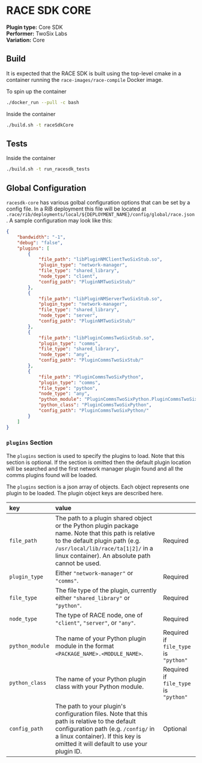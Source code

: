 # RACE SDK CORE

**Plugin type:** Core SDK  
**Performer:** TwoSix Labs  
**Variation:** Core

## Build

It is expected that the RACE SDK is built using the top-level cmake in a container running the
`race-images/race-compile` Docker image.

To spin up the container
```bash
./docker_run --pull -c bash
```

Inside the container
```bash
./build.sh -t raceSdkCore
```

## Tests

Inside the container
```bash
./build.sh -t run_racesdk_tests
```

## Global Configuration

`racesdk-core` has various golbal configuration options that can be set by a config file. In a RiB deployment this file will be located at `.race/rib/deployments/local/${DEPLOYMENT_NAME}/config/global/race.json`. A sample configuration may look like this:

```json
{
    "bandwidth": "-1",
    "debug": "false",
    "plugins": [
        {
            "file_path": "libPluginNMClientTwoSixStub.so",
            "plugin_type": "network-manager",
            "file_type": "shared_library",
            "node_type": "client",
            "config_path": "PluginNMTwoSixStub/"
        },
        {
            "file_path": "libPluginNMServerTwoSixStub.so",
            "plugin_type": "network-manager",
            "file_type": "shared_library",
            "node_type": "server",
            "config_path": "PluginNMTwoSixStub/"
        },
        {
            "file_path": "libPluginCommsTwoSixStub.so",
            "plugin_type": "comms",
            "file_type": "shared_library",
            "node_type": "any",
            "config_path": "PluginCommsTwoSixStub/"
        },
        {
            "file_path": "PluginCommsTwoSixPython",
            "plugin_type": "comms",
            "file_type": "python",
            "node_type": "any",
            "python_module": "PluginCommsTwoSixPython.PluginCommsTwoSixPython",
            "python_class": "PluginCommsTwoSixPython",
            "config_path": "PluginCommsTwoSixPython/"
        }
    ]
}
```

### `plugins` Section

The `plugins` section is used to specify the plugins to load. Note that this section is optional. If the section is omitted then the default plugin location will be searched and the first network manager plugin found and all the comms plugins found will be loaded.

The `plugins` section is a json array of objects. Each object represents one plugin to be loaded. The plugin object keys are described here.

|key|value||
|:-|:-|:-|
|`file_path`|The path to a plugin shared object or the Python plugin package name. Note that this path is relative to the default plugin path (e.g. <code>/usr/local/lib/race/ta[1\|2]/</code> in a linux container). An absolute path cannot be used.|Required|
|`plugin_type`|Either `"network-manager"` or `"comms"`.|Required|
|`file_type`|The file type of the plugin, currently either `"shared_library"` or `"python"`.|Required|
|`node_type`|The type of RACE node, one of `"client"`, `"server"`, or `"any"`.|Required|
|`python_module`|The name of your Python plugin module in the format `<PACKAGE_NAME>.<MODULE_NAME>`.|Required if `file_type` is `"python"`|
|`python_class`|The name of your Python plugin class with your Python module.|Required if `file_type` is `"python"`||
|`config_path`|The path to your plugin's configuration files. Note that this path is relative to the default configuration path (e.g. `/config/` in a linux container). If this key is omitted it will default to use your plugin ID.|Optional|
